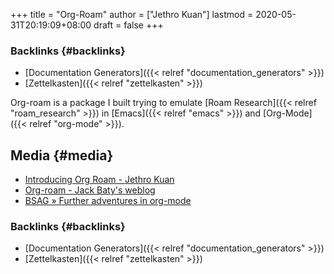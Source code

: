 +++
title = "Org-Roam"
author = ["Jethro Kuan"]
lastmod = 2020-05-31T20:19:09+08:00
draft = false
+++

### Backlinks {#backlinks}

- [Documentation Generators]({{< relref "documentation_generators" >}})
- [Zettelkasten]({{< relref "zettelkasten" >}})

Org-roam is a package I built trying to emulate [Roam Research]({{< relref "roam_research" >}}) in
[Emacs]({{< relref "emacs" >}}) and [Org-Mode]({{< relref "org-mode" >}}).

## Media {#media}

- [Introducing Org Roam - Jethro Kuan](https://blog.jethro.dev/posts/introducing%5Forg%5Froam/)
- [Org-roam - Jack Baty's weblog](https://www.baty.net/2020/org-roam/)
- [BSAG » Further adventures in org-mode](https://www.rousette.org.uk/archives/further-adventures-in-org-mode/)

### Backlinks {#backlinks}

- [Documentation Generators]({{< relref "documentation_generators" >}})
- [Zettelkasten]({{< relref "zettelkasten" >}})
